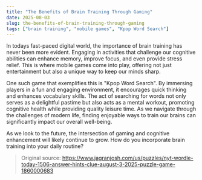 ```yaml
---
title: "The Benefits of Brain Training Through Gaming"
date: 2025-08-03
slug: the-benefits-of-brain-training-through-gaming
tags: ["brain training", "mobile games", "Kpop Word Search"]
---
```

In todays fast-paced digital world, the importance of brain training has never been more evident. Engaging in activities that challenge our cognitive abilities can enhance memory, improve focus, and even provide stress relief. This is where mobile games come into play, offering not just entertainment but also a unique way to keep our minds sharp.

One such game that exemplifies this is "Kpop Word Search". By immersing players in a fun and engaging environment, it encourages quick thinking and enhances vocabulary skills. The act of searching for words not only serves as a delightful pastime but also acts as a mental workout, promoting cognitive health while providing quality leisure time. As we navigate through the challenges of modern life, finding enjoyable ways to train our brains can significantly impact our overall well-being.

As we look to the future, the intersection of gaming and cognitive enhancement will likely continue to grow. How do you incorporate brain training into your daily routine? 

> Original source: https://www.jagranjosh.com/us/puzzles/nyt-wordle-today-1506-answer-hints-clue-august-3-2025-puzzle-game-1860000683